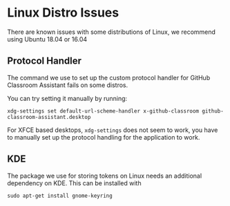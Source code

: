 # Linux Distro Issues
There are known issues with some distributions of Linux, we recommend using Ubuntu 18.04 or 16.04

## Protocol Handler
The command we use to set up the custom protocol handler for GitHub Classroom Assistant fails on some distros.

You can try setting it manually by running:

`xdg-settings set default-url-scheme-handler x-github-classroom github-classroom-assistant.desktop`

For XFCE based desktops, `xdg-settings` does not seem to work, you have to manually set up the protocol handling for the application to work.

## KDE
The package we use for storing tokens on Linux needs an additional dependency on KDE. This can be installed with

`sudo apt-get install gnome-keyring`
